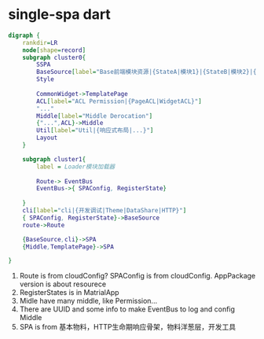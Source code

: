 # single-spa dart

```dot
digraph {
    rankdir=LR
    node[shape=record]
    subgraph cluster0{
        SSPA
        BaseSource[label="Base前端模块资源|{StateA|模块1}|{StateB|模块2}|{StateC|模块3}"]
        Style
        
        CommonWidget->TemplatePage
        ACL[label="ACL Permission|{PageACL|WidgetACL}"]
        "..."
        Middle[label="Middle Derocation"]
        {"...",ACL}->Middle
        Util[label="Util|{响应式布局|...}"]
        Layout
    }

    subgraph cluster1{
        label = Loader模块加载器
        
        Route-> EventBus
        EventBus->{ SPAConfig, RegisterState}
        
    }
    cli[label="cli|{开发调试|Theme|DataShare|HTTP}"]
    { SPAConfig, RegisterState}->BaseSource
    route->Route

    {BaseSource,cli}->SPA
    {Middle,TemplatePage}->SPA

}
```

1. Route is from cloudConfig? SPAConfig is from cloudConfig. AppPackage version is about resourece
2. RegisterStates is in MatrialApp
3. Midle have many middle, like Permission...
4. There are UUID and some info to make EventBus to log and config Middle
5. SPA is from 基本物料，HTTP生命期响应骨架，物料洋葱层，开发工具